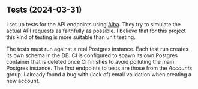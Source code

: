## Tests (2024-03-31)

I set up tests for the API endpoints using [Alba](https://jasperfx.github.io/alba/).
They try to simulate the actual API requests as faithfully as possible.
I believe that for this project this kind of testing is more suitable than unit testing.

The tests must run against a real Postgres instance.
Each test run creates its own schema in the DB.
CI is configured to spawn its own Postgres container that is deleted once CI finishes to avoid polluting the main Postgres instance.
The first endpoints to tests are those from the _Accounts_ group.
I already found a bug with (lack of) email validation when creating a new account.
